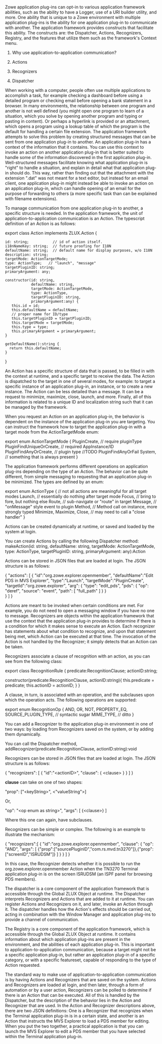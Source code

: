 <?xml version="1.0" encoding="UTF-8"?><?workdir /opt/dita-ot/out/.tmp?><?workdir-uri file:/opt/dita-ot/out/.tmp/?><?path2project ../../?><?path2project-uri ../../?><?path2rootmap-uri ../../?><topic xmlns:ditaarch="http://dita.oasis-open.org/architecture/2005/" xmlns:dita-ot="http://dita-ot.sourceforge.net/ns/201007/dita-ot" class="- topic/topic " ditaarch:DITAArchVersion="1.2" domains="(topic hi-d) (topic ut-d) (topic indexing-d) (topic hazard-d) (topic abbrev-d) (topic pr-d) (topic sw-d) (topic ui-d)" id="application-to-application-communication" xtrf="file:/opt/dita-ot/data/extend/extend-desktop/mvd-apptoappcommunication.md" xtrc="topic:1;182:3"><title class="- topic/title " xtrf="file:/opt/dita-ot/data/extend/extend-desktop/mvd-apptoappcommunication.md" xtrc="title:1;182:3">Application-to-application communication</title><body class="- topic/body " xtrf="file:/opt/dita-ot/data/extend/extend-desktop/mvd-apptoappcommunication.md" xtrc="body:1;182:3"><p class="- topic/p " xtrf="file:/opt/dita-ot/data/extend/extend-desktop/mvd-apptoappcommunication.md" xtrc="p:1;182:3">Zowe application plug-ins can opt-in to various application framework abilities, such as the ability to have a Logger, use of a URI builder utility, and more. One ability that is unique to a Zowe environment with multiple application plug-ins is the ability for one application plug-in to communicate with another. The application framework provides constructs that facilitate this ability. The constructs are: the Dispatcher, Actions, Recognizers, Registry, and the features that utilize them such as the framework's Context menu.</p><ol class="- topic/ol " xtrf="file:/opt/dita-ot/data/extend/extend-desktop/mvd-apptoappcommunication.md" xtrc="ol:1;182:3"><li class="- topic/li " xtrf="file:/opt/dita-ot/data/extend/extend-desktop/mvd-apptoappcommunication.md" xtrc="li:1;182:3"><p class="- topic/p " xtrf="file:/opt/dita-ot/data/extend/extend-desktop/mvd-apptoappcommunication.md" xtrc="p:2;182:3"><xref class="- topic/xref " href="#why-application-to-application-communication" dita-ot:orig-format="html" format="dita" xtrf="file:/opt/dita-ot/data/extend/extend-desktop/mvd-apptoappcommunication.md" xtrc="xref:1;182:3">Why use application-to-application communication?</xref></p></li><li class="- topic/li " xtrf="file:/opt/dita-ot/data/extend/extend-desktop/mvd-apptoappcommunication.md" xtrc="li:2;182:3"><p class="- topic/p " xtrf="file:/opt/dita-ot/data/extend/extend-desktop/mvd-apptoappcommunication.md" xtrc="p:3;182:3"><xref class="- topic/xref " href="#actions" dita-ot:orig-format="html" format="dita" xtrf="file:/opt/dita-ot/data/extend/extend-desktop/mvd-apptoappcommunication.md" xtrc="xref:2;182:3">Actions</xref></p></li><li class="- topic/li " xtrf="file:/opt/dita-ot/data/extend/extend-desktop/mvd-apptoappcommunication.md" xtrc="li:3;182:3"><p class="- topic/p " xtrf="file:/opt/dita-ot/data/extend/extend-desktop/mvd-apptoappcommunication.md" xtrc="p:4;182:3"><xref class="- topic/xref " href="#recognizers" dita-ot:orig-format="html" format="dita" xtrf="file:/opt/dita-ot/data/extend/extend-desktop/mvd-apptoappcommunication.md" xtrc="xref:3;182:3">Recognizers</xref></p></li><li class="- topic/li " xtrf="file:/opt/dita-ot/data/extend/extend-desktop/mvd-apptoappcommunication.md" xtrc="li:4;182:3"><p class="- topic/p " xtrf="file:/opt/dita-ot/data/extend/extend-desktop/mvd-apptoappcommunication.md" xtrc="p:5;182:3"><xref class="- topic/xref " href="#dispatcher" dita-ot:orig-format="html" format="dita" xtrf="file:/opt/dita-ot/data/extend/extend-desktop/mvd-apptoappcommunication.md" xtrc="xref:4;182:3">Dispatcher</xref></p></li></ol></body><topic class="- topic/topic " ditaarch:DITAArchVersion="1.2" domains="(topic hi-d) (topic ut-d) (topic indexing-d) (topic hazard-d) (topic abbrev-d) (topic pr-d) (topic sw-d) (topic ui-d)" id="why-use-application-to-application-communication" xtrf="file:/opt/dita-ot/data/extend/extend-desktop/mvd-apptoappcommunication.md" xtrc="topic:2;182:3"><title class="- topic/title " xtrf="file:/opt/dita-ot/data/extend/extend-desktop/mvd-apptoappcommunication.md" xtrc="title:2;182:3">Why use application-to-application communication?</title><body class="- topic/body " xtrf="file:/opt/dita-ot/data/extend/extend-desktop/mvd-apptoappcommunication.md" xtrc="body:2;182:3"><p class="- topic/p " xtrf="file:/opt/dita-ot/data/extend/extend-desktop/mvd-apptoappcommunication.md" xtrc="p:6;182:3">When working with a computer, people often use multiple applications to accomplish a task, for example checking a dashboard before using a detailed program or checking email before opening a bank statement in a browser. In many environments, the relationship between one program and another is not well defined (you might open one program to learn of a situation, which you solve by opening another program and typing or pasting in content). Or perhaps a hyperlink is provided or an attachment, which opens a program using a lookup table of which the program is the default for handling a certain file extension. The application framework attempts to solve this problem by creating structured messages that can be sent from one application plug-in to another. An application plug-in has a context of the information that it contains. You can use this context to invoke an action on another application plug-in that is better suited to handle some of the information discovered in the first application plug-in. Well-structured messages facilitate knowing what application plug-in is "right" to handle a situation, and explain in detail what that application plug-in should do. This way, rather than finding out that the attachment with the extension ".dat" was not meant for a text editor, but instead for an email client, one application plug-in might instead be able to invoke an action on an application plug-in, which can handle opening of an email for the purpose of forwarding to others (a more specific task than can be explained with filename extensions).</p></body></topic><topic class="- topic/topic " ditaarch:DITAArchVersion="1.2" domains="(topic hi-d) (topic ut-d) (topic indexing-d) (topic hazard-d) (topic abbrev-d) (topic pr-d) (topic sw-d) (topic ui-d)" id="actions" xtrf="file:/opt/dita-ot/data/extend/extend-desktop/mvd-apptoappcommunication.md" xtrc="topic:3;182:3"><title class="- topic/title " xtrf="file:/opt/dita-ot/data/extend/extend-desktop/mvd-apptoappcommunication.md" xtrc="title:3;182:3">Actions</title><body class="- topic/body " xtrf="file:/opt/dita-ot/data/extend/extend-desktop/mvd-apptoappcommunication.md" xtrc="body:3;182:3"><p class="- topic/p " xtrf="file:/opt/dita-ot/data/extend/extend-desktop/mvd-apptoappcommunication.md" xtrc="p:7;182:3">To manage communication from one application plug-in to another, a specific structure is needed. In the application framework, the unit of application-to-application communication is an Action. The typescript definition of an Action is as follows:</p><codeblock class="+ topic/pre pr-d/codeblock " xml:space="preserve" xtrf="file:/opt/dita-ot/data/extend/extend-desktop/mvd-apptoappcommunication.md" xtrc="codeblock:1;182:3">export class Action implements ZLUX.Action {
    id: string;           // id of action itself.
    i18nNameKey: string;  // future proofing for I18N
    defaultName: string;  // default name for display purposes, w/o I18N
    description: string;
    targetMode: ActionTargetMode;
    type: ActionType;   // "launch", "message"
    targetPluginID: string;
    primaryArgument: any;

    constructor(id: string, 
                defaultName: string,
                targetMode: ActionTargetMode, 
                type: ActionType,
                targetPluginID: string,
                primaryArgument:any) {
       this.id = id;
       this.defaultName = defaultName;
       // proper name for ID/type
       this.targetPluginID = targetPluginID; 
       this.targetMode = targetMode;
       this.type = type;
       this.primaryArgument = primaryArgument;
    }

    getDefaultName():string {
      return this.defaultName;
    }
}</codeblock><p class="- topic/p " xtrf="file:/opt/dita-ot/data/extend/extend-desktop/mvd-apptoappcommunication.md" xtrc="p:8;182:3">An Action has a specific structure of data that is passed, to be filled in with the context at runtime, and a specific target to receive the data. The Action is dispatched to the target in one of several modes, for example: to target a specific instance of an application plug-in, an instance, or to create a new instance. The Action can be less detailed than a message. It can be a request to minimize, maximize, close, launch, and more. Finally, all of this information is related to a unique ID and localization string such that it can be managed by the framework.</p></body><topic class="- topic/topic " ditaarch:DITAArchVersion="1.2" domains="(topic hi-d) (topic ut-d) (topic indexing-d) (topic hazard-d) (topic abbrev-d) (topic pr-d) (topic sw-d) (topic ui-d)" id="action-target-modes" xtrf="file:/opt/dita-ot/data/extend/extend-desktop/mvd-apptoappcommunication.md" xtrc="topic:4;182:3"><title class="- topic/title " xtrf="file:/opt/dita-ot/data/extend/extend-desktop/mvd-apptoappcommunication.md" xtrc="title:4;182:3">Action target modes</title><body class="- topic/body " xtrf="file:/opt/dita-ot/data/extend/extend-desktop/mvd-apptoappcommunication.md" xtrc="body:4;182:3"><p class="- topic/p " xtrf="file:/opt/dita-ot/data/extend/extend-desktop/mvd-apptoappcommunication.md" xtrc="p:9;182:3">When you request an Action on an application plug-in, the behavior is dependent on the instance of the application plug-in you are targeting.
You can instruct the framework how to target the application plug-in with a target mode from the <codeph class="+ topic/ph pr-d/codeph " xtrf="file:/opt/dita-ot/data/extend/extend-desktop/mvd-apptoappcommunication.md" xtrc="codeph:1;182:3">ActionTargetMode</codeph> <codeph class="+ topic/ph pr-d/codeph " xtrf="file:/opt/dita-ot/data/extend/extend-desktop/mvd-apptoappcommunication.md" xtrc="codeph:2;182:3">enum</codeph>:</p><codeblock class="+ topic/pre pr-d/codeblock " xml:space="preserve" xtrf="file:/opt/dita-ot/data/extend/extend-desktop/mvd-apptoappcommunication.md" xtrc="codeblock:2;182:3">export enum ActionTargetMode {
  PluginCreate,                // require pluginType
  PluginFindUniqueOrCreate,    // required AppInstance/ID
  PluginFindAnyOrCreate,       // plugin type
  //TODO PluginFindAnyOrFail
  System,                      // something that is always present
}</codeblock></body></topic><topic class="- topic/topic " ditaarch:DITAArchVersion="1.2" domains="(topic hi-d) (topic ut-d) (topic indexing-d) (topic hazard-d) (topic abbrev-d) (topic pr-d) (topic sw-d) (topic ui-d)" id="action-types" xtrf="file:/opt/dita-ot/data/extend/extend-desktop/mvd-apptoappcommunication.md" xtrc="topic:5;182:3"><title class="- topic/title " xtrf="file:/opt/dita-ot/data/extend/extend-desktop/mvd-apptoappcommunication.md" xtrc="title:5;182:3">Action types</title><body class="- topic/body " xtrf="file:/opt/dita-ot/data/extend/extend-desktop/mvd-apptoappcommunication.md" xtrc="body:5;182:3"><p class="- topic/p " xtrf="file:/opt/dita-ot/data/extend/extend-desktop/mvd-apptoappcommunication.md" xtrc="p:10;182:3">The application framework performs different operations on application plug-ins depending on the type of an Action. The behavior can be quite different, from simple messaging to requesting that an application plug-in be minimized. The types are defined by an <codeph class="+ topic/ph pr-d/codeph " xtrf="file:/opt/dita-ot/data/extend/extend-desktop/mvd-apptoappcommunication.md" xtrc="codeph:3;182:3">enum</codeph>:</p><codeblock class="+ topic/pre pr-d/codeblock " xml:space="preserve" xtrf="file:/opt/dita-ot/data/extend/extend-desktop/mvd-apptoappcommunication.md" xtrc="codeblock:3;182:3">export enum ActionType {       // not all actions are meaningful for all target modes
  Launch,                      // essentially do nothing after target mode
  Focus,                       // bring to fore, but nothing else
  Route,                       // sub-navigate or "route" in target
  Message,                     // "onMessage" style event to plugin
  Method,                      // Method call on instance, more strongly typed
  Minimize,
  Maximize,
  Close,                       // may need to call a "close handler"
} </codeblock></body></topic><topic class="- topic/topic " ditaarch:DITAArchVersion="1.2" domains="(topic hi-d) (topic ut-d) (topic indexing-d) (topic hazard-d) (topic abbrev-d) (topic pr-d) (topic sw-d) (topic ui-d)" id="loading-actions" xtrf="file:/opt/dita-ot/data/extend/extend-desktop/mvd-apptoappcommunication.md" xtrc="topic:6;182:3"><title class="- topic/title " xtrf="file:/opt/dita-ot/data/extend/extend-desktop/mvd-apptoappcommunication.md" xtrc="title:6;182:3">Loading actions</title><body class="- topic/body " xtrf="file:/opt/dita-ot/data/extend/extend-desktop/mvd-apptoappcommunication.md" xtrc="body:6;182:3"><p class="- topic/p " xtrf="file:/opt/dita-ot/data/extend/extend-desktop/mvd-apptoappcommunication.md" xtrc="p:11;182:3">Actions can be created dynamically at runtime, or saved and loaded by the system at login.</p></body></topic><topic class="- topic/topic " ditaarch:DITAArchVersion="1.2" domains="(topic hi-d) (topic ut-d) (topic indexing-d) (topic hazard-d) (topic abbrev-d) (topic pr-d) (topic sw-d) (topic ui-d)" id="dynamically" xtrf="file:/opt/dita-ot/data/extend/extend-desktop/mvd-apptoappcommunication.md" xtrc="topic:7;182:3"><title class="- topic/title " xtrf="file:/opt/dita-ot/data/extend/extend-desktop/mvd-apptoappcommunication.md" xtrc="title:7;182:3">Dynamically</title><body class="- topic/body " xtrf="file:/opt/dita-ot/data/extend/extend-desktop/mvd-apptoappcommunication.md" xtrc="body:7;182:3"><p class="- topic/p " xtrf="file:/opt/dita-ot/data/extend/extend-desktop/mvd-apptoappcommunication.md" xtrc="p:12;182:3">You can create Actions by calling the following Dispatcher method: <codeph class="+ topic/ph pr-d/codeph " xtrf="file:/opt/dita-ot/data/extend/extend-desktop/mvd-apptoappcommunication.md" xtrc="codeph:4;182:3">makeAction(id: string, defaultName: string, targetMode: ActionTargetMode, type: ActionType, targetPluginID: string, primaryArgument: any):Action</codeph></p></body></topic><topic class="- topic/topic " ditaarch:DITAArchVersion="1.2" domains="(topic hi-d) (topic ut-d) (topic indexing-d) (topic hazard-d) (topic abbrev-d) (topic pr-d) (topic sw-d) (topic ui-d)" id="saved-on-system" xtrf="file:/opt/dita-ot/data/extend/extend-desktop/mvd-apptoappcommunication.md" xtrc="topic:8;182:3"><title class="- topic/title " xtrf="file:/opt/dita-ot/data/extend/extend-desktop/mvd-apptoappcommunication.md" xtrc="title:8;182:3">Saved on system</title><body class="- topic/body " xtrf="file:/opt/dita-ot/data/extend/extend-desktop/mvd-apptoappcommunication.md" xtrc="body:8;182:3"><p class="- topic/p " xtrf="file:/opt/dita-ot/data/extend/extend-desktop/mvd-apptoappcommunication.md" xtrc="p:13;182:3">Actions can be stored in JSON files that are loaded at login. The JSON structure is as follows:</p><codeblock class="+ topic/pre pr-d/codeblock " xml:space="preserve" xtrf="file:/opt/dita-ot/data/extend/extend-desktop/mvd-apptoappcommunication.md" xtrc="codeblock:4;182:3">{
  "actions": [
    {
      "id":"org.zowe.explorer.openmember",
      "defaultName":"Edit PDS in MVS Explorer",
      "type":"Launch",
      "targetMode":"PluginCreate",
      "targetId":"org.zowe.explorer",
      "arg": {
        "type": "edit_pds",
        "pds": {
          "op": "deref",
          "source": "event",
          "path": [
            "full_path"
          ]
        }
      }    
    }
  ]
}</codeblock></body></topic></topic><topic class="- topic/topic " ditaarch:DITAArchVersion="1.2" domains="(topic hi-d) (topic ut-d) (topic indexing-d) (topic hazard-d) (topic abbrev-d) (topic pr-d) (topic sw-d) (topic ui-d)" id="recognizers" xtrf="file:/opt/dita-ot/data/extend/extend-desktop/mvd-apptoappcommunication.md" xtrc="topic:9;182:3"><title class="- topic/title " xtrf="file:/opt/dita-ot/data/extend/extend-desktop/mvd-apptoappcommunication.md" xtrc="title:9;182:3">Recognizers</title><body class="- topic/body " xtrf="file:/opt/dita-ot/data/extend/extend-desktop/mvd-apptoappcommunication.md" xtrc="body:9;182:3"><p class="- topic/p " xtrf="file:/opt/dita-ot/data/extend/extend-desktop/mvd-apptoappcommunication.md" xtrc="p:14;182:3">Actions are meant to be invoked when certain conditions are met. For example, you do not need to open a messaging window if you have no one to message. Recognizers are objects within the application framework that use the context that the application plug-in provides to determine if there is a condition for which it makes sense to execute an Action. Each recognizer has statements about what condition to recognize, and upon that statement being met, which Action can be executed at that time. The invocation of the Action is not handled by the Recognizer; it simply detects that an Action can be taken.</p></body><topic class="- topic/topic " ditaarch:DITAArchVersion="1.2" domains="(topic hi-d) (topic ut-d) (topic indexing-d) (topic hazard-d) (topic abbrev-d) (topic pr-d) (topic sw-d) (topic ui-d)" id="recognition-clauses" xtrf="file:/opt/dita-ot/data/extend/extend-desktop/mvd-apptoappcommunication.md" xtrc="topic:10;182:3"><title class="- topic/title " xtrf="file:/opt/dita-ot/data/extend/extend-desktop/mvd-apptoappcommunication.md" xtrc="title:10;182:3">Recognition clauses</title><body class="- topic/body " xtrf="file:/opt/dita-ot/data/extend/extend-desktop/mvd-apptoappcommunication.md" xtrc="body:10;182:3"><p class="- topic/p " xtrf="file:/opt/dita-ot/data/extend/extend-desktop/mvd-apptoappcommunication.md" xtrc="p:15;182:3">Recognizers associate a clause of recognition with an action, as you can see from the following class:</p><codeblock class="+ topic/pre pr-d/codeblock " xml:space="preserve" xtrf="file:/opt/dita-ot/data/extend/extend-desktop/mvd-apptoappcommunication.md" xtrc="codeblock:5;182:3">export class RecognitionRule {
  predicate:RecognitionClause;
  actionID:string;

  constructor(predicate:RecognitionClause, actionID:string){
    this.predicate = predicate;
    this.actionID = actionID;
  }
}</codeblock><p class="- topic/p " xtrf="file:/opt/dita-ot/data/extend/extend-desktop/mvd-apptoappcommunication.md" xtrc="p:16;182:3">A clause, in turn, is associated with an operation, and the subclauses upon which the operation acts. The following operations are supported:</p><codeblock class="+ topic/pre pr-d/codeblock " xml:space="preserve" xtrf="file:/opt/dita-ot/data/extend/extend-desktop/mvd-apptoappcommunication.md" xtrc="codeblock:6;182:3">export enum RecognitionOp {
  AND,
  OR,
  NOT,
  PROPERTY_EQ,        
  SOURCE_PLUGIN_TYPE,      // syntactic sugar
  MIME_TYPE,        // ditto
}</codeblock></body></topic><topic class="- topic/topic " ditaarch:DITAArchVersion="1.2" domains="(topic hi-d) (topic ut-d) (topic indexing-d) (topic hazard-d) (topic abbrev-d) (topic pr-d) (topic sw-d) (topic ui-d)" id="loading-recognizers-at-runtime" xtrf="file:/opt/dita-ot/data/extend/extend-desktop/mvd-apptoappcommunication.md" xtrc="topic:11;182:3"><title class="- topic/title " xtrf="file:/opt/dita-ot/data/extend/extend-desktop/mvd-apptoappcommunication.md" xtrc="title:11;182:3">Loading Recognizers at runtime</title><body class="- topic/body " xtrf="file:/opt/dita-ot/data/extend/extend-desktop/mvd-apptoappcommunication.md" xtrc="body:11;182:3"><p class="- topic/p " xtrf="file:/opt/dita-ot/data/extend/extend-desktop/mvd-apptoappcommunication.md" xtrc="p:17;182:3">You can add a Recognizer to the application plug-in environment in one of two ways: by loading from Recognizers saved on the system, or by adding them dynamically.</p></body><topic class="- topic/topic " ditaarch:DITAArchVersion="1.2" domains="(topic hi-d) (topic ut-d) (topic indexing-d) (topic hazard-d) (topic abbrev-d) (topic pr-d) (topic sw-d) (topic ui-d)" id="dynamically-1" xtrf="file:/opt/dita-ot/data/extend/extend-desktop/mvd-apptoappcommunication.md" xtrc="topic:12;182:3"><title class="- topic/title " xtrf="file:/opt/dita-ot/data/extend/extend-desktop/mvd-apptoappcommunication.md" xtrc="title:12;182:3">Dynamically</title><body class="- topic/body " xtrf="file:/opt/dita-ot/data/extend/extend-desktop/mvd-apptoappcommunication.md" xtrc="body:12;182:3"><p class="- topic/p " xtrf="file:/opt/dita-ot/data/extend/extend-desktop/mvd-apptoappcommunication.md" xtrc="p:18;182:3">You can call the Dispatcher method, <codeph class="+ topic/ph pr-d/codeph " xtrf="file:/opt/dita-ot/data/extend/extend-desktop/mvd-apptoappcommunication.md" xtrc="codeph:5;182:3">addRecognizer(predicate:RecognitionClause, actionID:string):void</codeph></p></body></topic><topic class="- topic/topic " ditaarch:DITAArchVersion="1.2" domains="(topic hi-d) (topic ut-d) (topic indexing-d) (topic hazard-d) (topic abbrev-d) (topic pr-d) (topic sw-d) (topic ui-d)" id="saved-on-system-1" xtrf="file:/opt/dita-ot/data/extend/extend-desktop/mvd-apptoappcommunication.md" xtrc="topic:13;182:3"><title class="- topic/title " xtrf="file:/opt/dita-ot/data/extend/extend-desktop/mvd-apptoappcommunication.md" xtrc="title:13;182:3">Saved on system</title><body class="- topic/body " xtrf="file:/opt/dita-ot/data/extend/extend-desktop/mvd-apptoappcommunication.md" xtrc="body:13;182:3"><p class="- topic/p " xtrf="file:/opt/dita-ot/data/extend/extend-desktop/mvd-apptoappcommunication.md" xtrc="p:19;182:3">Recognizers can be stored in JSON files that are loaded at login. The JSON structure is as follows:</p><codeblock class="+ topic/pre pr-d/codeblock " xml:space="preserve" xtrf="file:/opt/dita-ot/data/extend/extend-desktop/mvd-apptoappcommunication.md" xtrc="codeblock:7;182:3">{
  "recognizers": [
    {
      "id":"&lt;actionID&gt;",
      "clause": {
        &lt;clause&gt;
      }
    }
  ]
}
</codeblock><p class="- topic/p " xtrf="file:/opt/dita-ot/data/extend/extend-desktop/mvd-apptoappcommunication.md" xtrc="p:20;182:3"><b class="+ topic/ph hi-d/b " xtrf="file:/opt/dita-ot/data/extend/extend-desktop/mvd-apptoappcommunication.md" xtrc="b:1;182:3">clause</b> can take on one of two shapes:</p><codeblock class="+ topic/pre pr-d/codeblock " xml:space="preserve" xtrf="file:/opt/dita-ot/data/extend/extend-desktop/mvd-apptoappcommunication.md" xtrc="codeblock:8;182:3">"prop": ["&lt;keyString&gt;", &lt;"valueString"&gt;]</codeblock><p class="- topic/p " xtrf="file:/opt/dita-ot/data/extend/extend-desktop/mvd-apptoappcommunication.md" xtrc="p:21;182:3">Or,</p><codeblock class="+ topic/pre pr-d/codeblock " xml:space="preserve" xtrf="file:/opt/dita-ot/data/extend/extend-desktop/mvd-apptoappcommunication.md" xtrc="codeblock:9;182:3">"op": "&lt;op enum as string&gt;",
"args": [
  {&lt;clause&gt;} 
]</codeblock><p class="- topic/p " xtrf="file:/opt/dita-ot/data/extend/extend-desktop/mvd-apptoappcommunication.md" xtrc="p:22;182:3">Where this one can again, have subclauses.</p></body></topic></topic><topic class="- topic/topic " ditaarch:DITAArchVersion="1.2" domains="(topic hi-d) (topic ut-d) (topic indexing-d) (topic hazard-d) (topic abbrev-d) (topic pr-d) (topic sw-d) (topic ui-d)" id="recognizer-example" xtrf="file:/opt/dita-ot/data/extend/extend-desktop/mvd-apptoappcommunication.md" xtrc="topic:14;182:3"><title class="- topic/title " xtrf="file:/opt/dita-ot/data/extend/extend-desktop/mvd-apptoappcommunication.md" xtrc="title:14;182:3">Recognizer example</title><body class="- topic/body " xtrf="file:/opt/dita-ot/data/extend/extend-desktop/mvd-apptoappcommunication.md" xtrc="body:14;182:3"><p class="- topic/p " xtrf="file:/opt/dita-ot/data/extend/extend-desktop/mvd-apptoappcommunication.md" xtrc="p:23;182:3">Recognizers can be simple or complex. The following is an example to illustrate the mechanism:</p><codeblock class="+ topic/pre pr-d/codeblock " xml:space="preserve" xtrf="file:/opt/dita-ot/data/extend/extend-desktop/mvd-apptoappcommunication.md" xtrc="codeblock:10;182:3">{
  "recognizers":[
    {
      "id":"org.zowe.explorer.openmember",
      "clause": {
        "op": "AND",
        "args": [
         {"prop":["sourcePluginID","com.rs.mvd.tn3270"]},{"prop":["screenID","ISRUDSM"]} 
        ]
      }
    }
  ]
}</codeblock><p class="- topic/p " xtrf="file:/opt/dita-ot/data/extend/extend-desktop/mvd-apptoappcommunication.md" xtrc="p:24;182:3">In this case, the Recognizer detects whether it is possible to run the <codeph class="+ topic/ph pr-d/codeph " xtrf="file:/opt/dita-ot/data/extend/extend-desktop/mvd-apptoappcommunication.md" xtrc="codeph:6;182:3">org.zowe.explorer.openmember</codeph> Action when the TN3270 Terminal application plug-in is on the screen ISRUDSM (an ISPF panel for browsing PDS members).</p></body></topic></topic><topic class="- topic/topic " ditaarch:DITAArchVersion="1.2" domains="(topic hi-d) (topic ut-d) (topic indexing-d) (topic hazard-d) (topic abbrev-d) (topic pr-d) (topic sw-d) (topic ui-d)" id="dispatcher" xtrf="file:/opt/dita-ot/data/extend/extend-desktop/mvd-apptoappcommunication.md" xtrc="topic:15;182:3"><title class="- topic/title " xtrf="file:/opt/dita-ot/data/extend/extend-desktop/mvd-apptoappcommunication.md" xtrc="title:15;182:3">Dispatcher</title><body class="- topic/body " xtrf="file:/opt/dita-ot/data/extend/extend-desktop/mvd-apptoappcommunication.md" xtrc="body:15;182:3"><p class="- topic/p " xtrf="file:/opt/dita-ot/data/extend/extend-desktop/mvd-apptoappcommunication.md" xtrc="p:25;182:3">The dispatcher is a core component of the application framework that is accessible through the Global <codeph class="+ topic/ph pr-d/codeph " xtrf="file:/opt/dita-ot/data/extend/extend-desktop/mvd-apptoappcommunication.md" xtrc="codeph:7;182:3">ZLUX</codeph> Object at runtime. The Dispatcher interprets Recognizers and Actions that are added to it at runtime. You can register Actions and Recognizers on it, and later, invoke an Action through it. The dispatcher handles how the Action's effects should be carried out, acting in combination with the Window Manager and application plug-ins to provide a channel of communication.</p></body></topic><topic class="- topic/topic " ditaarch:DITAArchVersion="1.2" domains="(topic hi-d) (topic ut-d) (topic indexing-d) (topic hazard-d) (topic abbrev-d) (topic pr-d) (topic sw-d) (topic ui-d)" id="registry" xtrf="file:/opt/dita-ot/data/extend/extend-desktop/mvd-apptoappcommunication.md" xtrc="topic:16;182:3"><title class="- topic/title " xtrf="file:/opt/dita-ot/data/extend/extend-desktop/mvd-apptoappcommunication.md" xtrc="title:16;182:3">Registry</title><body class="- topic/body " xtrf="file:/opt/dita-ot/data/extend/extend-desktop/mvd-apptoappcommunication.md" xtrc="body:16;182:3"><p class="- topic/p " xtrf="file:/opt/dita-ot/data/extend/extend-desktop/mvd-apptoappcommunication.md" xtrc="p:26;182:3">The Registry is a core component of the application framework, which is accessible through the Global <codeph class="+ topic/ph pr-d/codeph " xtrf="file:/opt/dita-ot/data/extend/extend-desktop/mvd-apptoappcommunication.md" xtrc="codeph:8;182:3">ZLUX</codeph> Object at runtime. It contains information about which application plug-ins are present in the environment, and the abilities of each application plug-in. This is important to application-to-application communication, because a target might not be a specific application plug-in, but rather an application plug-in of a specific category, or with a specific featureset, capable of responding to the type of Action requested.</p></body></topic><topic class="- topic/topic " ditaarch:DITAArchVersion="1.2" domains="(topic hi-d) (topic ut-d) (topic indexing-d) (topic hazard-d) (topic abbrev-d) (topic pr-d) (topic sw-d) (topic ui-d)" id="pulling-it-all-together-in-an-example" xtrf="file:/opt/dita-ot/data/extend/extend-desktop/mvd-apptoappcommunication.md" xtrc="topic:17;182:3"><title class="- topic/title " xtrf="file:/opt/dita-ot/data/extend/extend-desktop/mvd-apptoappcommunication.md" xtrc="title:17;182:3">Pulling it all together in an example</title><body class="- topic/body " xtrf="file:/opt/dita-ot/data/extend/extend-desktop/mvd-apptoappcommunication.md" xtrc="body:17;182:3"><p class="- topic/p " xtrf="file:/opt/dita-ot/data/extend/extend-desktop/mvd-apptoappcommunication.md" xtrc="p:27;182:3">The standard way to make use of application-to-application communication is by having Actions and Recognizers that are saved on the system. Actions and Recognizers are loaded at login, and then later, through a form of automation or by a user action, Recognizers can be polled to determine if there is an Action that can be executed. All of this is handled by the Dispatcher, but the description of the behavior lies in the Action and Recognizer that are used. In the Action and Recognizer descriptions above, there are two JSON definitions: One is a Recognizer that recognizes when the Terminal application plug-in is in a certain state, and another is an Action that instructs the MVS Explorer to load a PDS member for editing. When you put the two together, a practical application is that you can launch the MVS Explorer to edit a PDS member that you have selected within the Terminal application plug-in.</p></body></topic></topic>